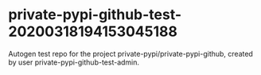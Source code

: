 # private-pypi-github-test-20200318194153045188
Autogen test repo for the project private-pypi/private-pypi-github, created by user private-pypi-github-test-admin.
